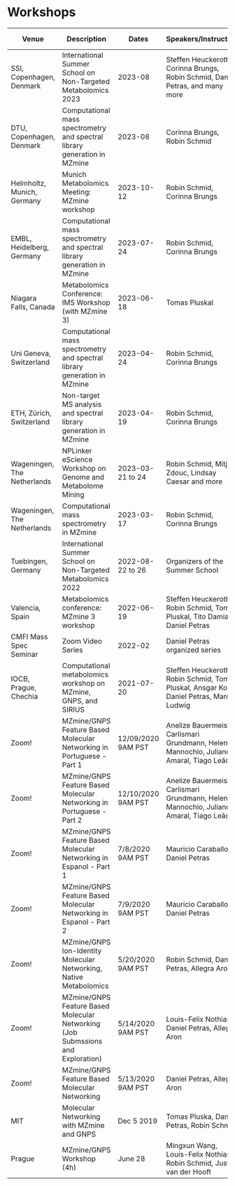 # Workshops

<!-- markdown-link-check-disable -->

| Venue        | Description          | Dates | Speakers/Instructors | Material | Estimated Attendance |
| ------------- |-------------| -----| -----| -----| ----- |
| SSI, Copenhagen, Denmark | International Summer School on Non-Targeted Metabolomics 2023 | 2023-08 | Steffen Heuckeroth, Corinna Brungs, Robin Schmid, Daniel Petras, and many more |  |  |
| DTU, Copenhagen, Denmark | Computational mass spectrometry and spectral library generation in MZmine | 2023-08 | Corinna Brungs, Robin Schmid |  |  |
| Helmholtz, Munich, Germany | Munich Metabolomics Meeting: MZmine workshop | 2023-10-12 | Robin Schmid, Corinna Brungs |  |  |
| EMBL, Heidelberg, Germany | Computational mass spectrometry and spectral library generation in MZmine | 2023-07-24 | Robin Schmid, Corinna Brungs |  |  |
| Niagara Falls, Canada | Metabolomics Conference: IMS Workshop (with MZmine 3) | 2023-06-18 | Tomas Pluskal |  |  |
| Uni Geneva, Switzerland | Computational mass spectrometry and spectral library generation in MZmine | 2023-04-24 | Robin Schmid, Corinna Brungs |  | 50 |
| ETH, Zürich, Switzerland | Non-target MS analysis and spectral library generation in MZmine | 2023-04-19 | Robin Schmid, Corinna Brungs |  | 50 |
| Wageningen, The Netherlands | NPLinker eScience Workshop on Genome and Metabolome Mining | 2023-03-21 to 24 | Robin Schmid, Mitja Zdouc, Lindsay Caesar and more | Soon | 30+ |
| Wageningen, The Netherlands | Computational mass spectrometry in MZmine | 2023-03-17 | Robin Schmid, Corinna Brungs |  | 40 |
| Tuebingen, Germany | International Summer School on Non-Targeted Metabolomics 2022 | 2022-08-22 to 26 | Organizers of the Summer School | [Video](https://www.youtube.com/watch?v=sX5hQQwMnJA&list=PL0JAF-4UFc8Nujp1ET-TwNdOGrBGsuZ7J) | 75+online |
| Valencia, Spain | Metabolomics conference: MZmine 3 workshop | 2022-06-19 | Steffen Heuckeroth, Robin Schmid, Tomas Pluskal, Tito Damiani, Daniel Petras |  | 100+ |
| CMFI Mass Spec Seminar | Zoom Video Series | 2022-02 | Daniel Petras organized series | [Video](https://www.youtube.com/watch?v=hk7WeXibReg&list=PL0JAF-4UFc8N8DxAIOoF2cMSKy-wC4WWG&index=8) | 20-100+ |
| IOCB, Prague, Chechia | Computational metabolomics workshop on MZmine, GNPS, and SIRIUS | 2021-07-20 | Steffen Heuckeroth, Robin Schmid, Tomas Pluskal, Ansgar Korf, Daniel Petras, Marcus Ludwig | [Twitter](https://twitter.com/mzmine_project/status/1417388265095770113?s=20) | 70 |
|Zoom! | MZmine/GNPS Feature Based Molecular Networking in Portuguese - Part 1 | 12/09/2020 9AM PST | Anelize Bauermeister, Carlismari Grundmann, Helena Mannochio, Juliano Amaral, Tiago Leão| [Material](https://docs.google.com/document/d/1LVGZiifVoKELANRFOGUtCl5ptjTXH6q_W5g0rZTnJi4/edit?usp=sharing)| 200 |
|Zoom! | MZmine/GNPS Feature Based Molecular Networking in Portuguese - Part 2 | 12/10/2020 9AM PST | Anelize Bauermeister, Carlismari Grundmann, Helena Mannochio, Juliano Amaral, Tiago Leão| [Material](https://docs.google.com/document/d/1rp5_xAiLWRhVRAfIt6a91gzhkxPs3IPEMWnp_NDMrOE/edit?usp=sharing)| 200 |
| Zoom! | MZmine/GNPS Feature Based Molecular Networking in Espanol - Part 1	| 7/8/2020 9AM PST | Mauricio Caraballo, Daniel Petras | [Material](https://docs.google.com/document/d/1raBdT8QuHntm-im7DjxB3epG7_D_JEAXNY-_AoFvaWc/edit?usp=sharing) [Video](https://www.youtube.com/watch?v=0xWMAwM8x3U&feature=youtu.be)| 40 |
| Zoom! | MZmine/GNPS Feature Based Molecular Networking in Espanol - Part 2| 7/9/2020 9AM PST | Mauricio Caraballo, Daniel Petras | [Material](https://docs.google.com/document/d/1wleocmsb1hoJrREujJFVjMH3wz4jH8MnpcMqbg1j5j0/edit?usp=sharing) [Video](https://www.youtube.com/watch?v=l90j5T8EQbw&feature=youtu.be)| 50 |
| Zoom! | MZmine/GNPS Ion-Identity Molecular Networking, Native Metabolomics	| 5/20/2020 9AM PST | Robin Schmid, Daniel Petras, Allegra Aron | [Material](https://docs.google.com/document/d/1Fasu3Gh0PsgW6-KW-FmKz-NgU6OLXrRHm_zAssVGZ-M/edit?usp=sharing) [Video](https://www.youtube.com/watch?v=tb7LxaeNvcw) | 65 |
| Zoom! | MZmine/GNPS Feature Based Molecular Networking (Job Submssions and Exploration) | 5/14/2020 9AM PST | Louis-Felix Nothias, Daniel Petras, Allegra Aron| [Material](https://docs.google.com/document/d/1cYtCUHgKQMyXyc7tSi8vXUcMkgnvd-p50b-fiLFZZfU/edit?usp=sharing) | 103 |
| Zoom! | MZmine/GNPS Feature Based Molecular Networking | 5/13/2020 9AM PST | Daniel Petras, Allegra Aron | [Material](https://docs.google.com/document/d/152tYylUf9Ka3J-avLzztlNBeWbg2xwBCC3orWyEw25c/edit?usp=sharing) [Video](https://www.youtube.com/watch?v=MwdJ6mVkdJY&feature=youtu.be)| 147 |
| MIT | Molecular Networking with MZmine and GNPS| Dec 5 2019 | Tomas Pluska, Daniel Petras, Robin Schmid | [Twitter](https://twitter.com/mzmine_project/status/1202999316790439937?s=20) | 30 |
| Prague | MZmine/GNPS Workshop (4h) | June 28| Mingxun Wang, Louis-Felix Nothias, Robin Schmid, Justin van der Hooft | TBA | 20 |

<!-- markdown-link-check-enable -->
